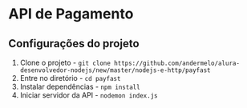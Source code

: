 # API de Pagamento

## Configurações do projeto

1. Clone o projeto - `git clone https://github.com/andermelo/alura-desenvolvedor-nodejs/new/master/nodejs-e-http/payfast`
2. Entre no diretório - `cd payfast`
3. Instalar dependências - `npm install`
4. Iniciar servidor da API - `nodemon index.js`
